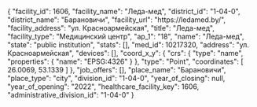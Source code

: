 {
    "facility_id": 1606,
    "facility_name": "Леда-мед",
    "district_id": "1-04-0",
    "district_name": "Барановичи",
    "facility_url": "https:\/\/ledamed.by\/",
    "facility_address": "ул. Красноармейская",
    "title": "Леда-мед",
    "facility_type": "Медицинский центр",
    "ap_1": "18",
    "name": "Леда-мед",
    "state": "public institution",
    "stats": [],
    "med_id": 10217320,
    "address": "ул. Красноармейская",
    "devices": [],
    "coord_x_y": {
        "crs": {
            "type": "name",
            "properties": {
                "name": "EPSG:4326"
            }
        },
        "type": "Point",
        "coordinates": [
            26.0069,
            53.1339
        ]
    },
    "job_offers": [],
    "place_name": "Барановичи",
    "place_type": "city",
    "division_id": "1-04-0",
    "year_of_closing": null,
    "year_of_opening": "2022",
    "healthcare_facility_key": 1606,
    "administrative_division_id": "1-04-0"
}